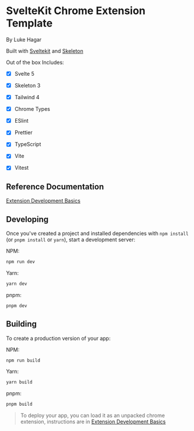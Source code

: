# SvelteKit Chrome Extension Template
By Luke Hagar


Built with [Sveltekit](https://kit.svelte.dev) and [Skeleton](https://www.skeleton.dev)

Out of the box Includes:
   * [x] Svelte 5
   * [x] Skeleton 3
   * [x] Tailwind 4
   * [x] Chrome Types
   * [x] ESlint
   * [x] Prettier
   * [x] TypeScript
   * [x] Vite
   * [x] Vitest




## Reference Documentation


[Extension Development Basics](https://developer.chrome.com/docs/extensions/mv3/getstarted/development-basics/)



## Developing 

Once you've created a project and installed dependencies with `npm install` (or `pnpm install` or `yarn`), start a development server:

NPM:
```bash
npm run dev
```
Yarn:
```bash
yarn dev
```
pnpm:
```bash
pnpm dev
```

## Building

To create a production version of your app:

NPM:
```bash
npm run build
```
Yarn:
```bash
yarn build
```
pnpm:
```bash
pnpm build
```


> To deploy your app, you can load it as an unpacked chrome extension, instructions are in [Extension Development Basics](https://developer.chrome.com/docs/extensions/mv3/getstarted/development-basics/)
